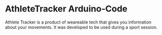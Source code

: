# AthleteTracker Arduino-Code

Athlete Tracker is a product of weareable tech  that gives you information about your movements. It was developed to be used during a sport session.
